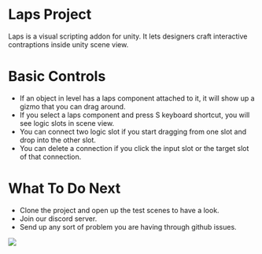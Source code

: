 # Laps Project
Laps is a visual scripting addon for unity. It lets designers craft interactive contraptions inside unity scene view.

# Basic Controls
- If an object in level has a laps component attached to it, it will show up a gizmo that you can drag around.
- If you select a laps component and press S keyboard shortcut, you will see logic slots in scene view.
- You can connect two logic slot if you start dragging from one slot and drop into the other slot.
- You can delete a connection if you click the input slot or the target slot of that connection.

# What To Do Next
- Clone the project and open up the test scenes to have a look.
- Join our discord server.
- Send up any sort of problem you are having through github issues.

[![][discord]][discordlink]


[discord]: https://discordapp.com/api/guilds/836204552793358347/widget.png?style=banner3
[discordlink]: https://discord.gg/ZtDFmjXe7w


